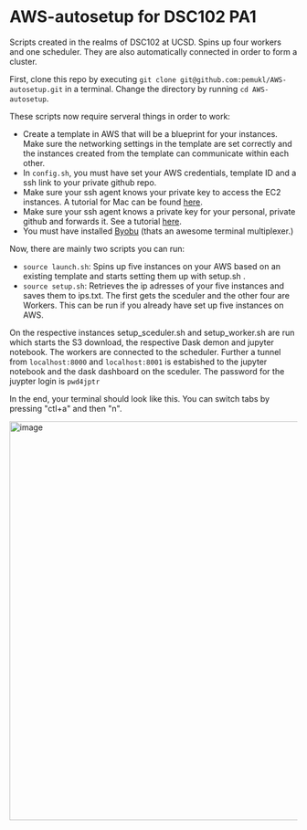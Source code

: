 # AWS-autosetup for DSC102 PA1
Scripts created in the realms of DSC102 at UCSD. Spins up four workers and one scheduler. They are also automatically connected in order to form a cluster.

First, clone this repo by executing `git clone git@github.com:pemukl/AWS-autosetup.git` in a terminal. Change the directory by running `cd AWS-autosetup`.

These scripts now require serveral things in order to work:
- Create a template in AWS that will be a blueprint for your instances. Make sure the networking settings in the template are set correctly and the instances created from the template can communicate within each other.
- In `config.sh`, you must have set your AWS credentials, template ID and a ssh link to your private github repo.
- Make sure your ssh agent knows your private key to access the EC2 instances. A tutorial for Mac can be found [here](https://www.howtogeek.com/devops/how-to-add-your-ec2-pem-file-to-your-ssh-keychain/).
- Make sure your ssh agent knows a private key for your personal, private github and forwards it. See a tutorial [here](https://docs.github.com/en/developers/overview/using-ssh-agent-forwarding).
- You must have installed [Byobu](https://www.byobu.org/) (thats an awesome terminal multiplexer.)


Now, there are mainly two scripts you can run:
- `source launch.sh`: Spins up five instances on your AWS based on an existing template and starts setting them up with setup.sh .
- `source setup.sh`: Retrieves the ip adresses of your five instances and saves them to ips.txt. The first gets the sceduler and the other four are Workers. This can be run if you already have set up five instances on AWS.

On the respective instances setup_sceduler.sh and setup_worker.sh are run which starts the S3 download, the respective Dask demon and jupyter notebook. The workers are connected to the scheduler. Further a tunnel from `localhost:8000` and `localhost:8001` is estabished to the jupyter notebook and the dask dashboard on the sceduler. The password for the juypter login is `pwd4jptr`



In the end, your terminal should look like this. You can switch tabs by pressing "ctl+a" and then "n".

<img width="699" alt="image" src="https://user-images.githubusercontent.com/23077581/199630577-c9fb8e96-28f5-4588-883a-d1117411450e.png">
